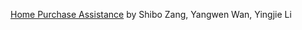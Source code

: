 [Home Purchase Assistance](https://github.com/AaronZang/ORIE4741-Home-Purchase-Assistance) by Shibo Zang, Yangwen Wan, Yingjie Li
